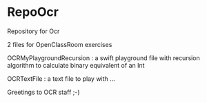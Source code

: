 # RepoOcr
Repository for Ocr

2 files for OpenClassRoom exercises

OCRMyPlaygroundRecursion : a swift playground file with recursion algorithm to calculate binary equivalent of an Int

OCRTextFile : a text file to play with ...

Greetings to OCR staff ;-)

